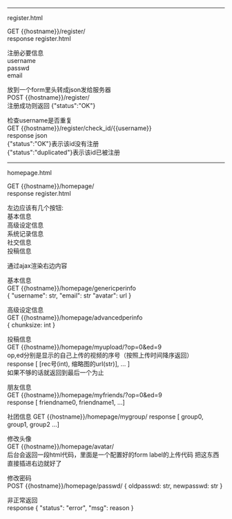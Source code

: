 ----------------------------------------------
register.html

GET {{hostname}}/register/  
response register.html

注册必要信息  
username  
passwd  
email  

放到一个form里头转成json发给服务器  
POST {{hostname}}/register/  
注册成功则返回
{"status":"OK"}

检查username是否重复  
GET {{hostname}}/register/check_id/{{username}}  
response json   
{"status":"OK"}表示该id没有注册   
{"status":"duplicated"}表示该id已被注册



-----------------------------------------------

homepage.html

GET {{hostname}}/homepage/  
response register.html

左边应该有几个按钮:  
基本信息  
高级设定信息  
系统记录信息  
社交信息  
投稿信息  

通过ajax渲染右边内容  

基本信息  
GET {{hostname}}/homepage/genericperinfo  
{
	"username": str,
	"email": str
	"avatar": url
}

高级设定信息  
GET {{hostname}}/homepage/advancedperinfo  
{
	chunksize: int
}

投稿信息  
GET {{hostname}}/homepage/myupload/?op=0&ed=9  
op,ed分别是显示的自己上传的视频的序号（按照上传时间降序返回）  
response [ [rec号(int), 缩略图的url(str)], ... ]  
如果不够的话就返回到最后一个为止

朋友信息  
GET {{hostname}}/homepage/myfriends/?op=0&ed=9  
response [ friendname0, friendname1, ...]

社团信息
GET {{hostname}}/homepage/mygroup/
response [ group0, group1, group2 ...]

修改头像  
GET {{hostname}}/homepage/avatar/  
后台会返回一段html代码，里面是一个配置好的form label的上传代码
把这东西直接插进右边就好了

修改密码   
POST  {{hostname}}/homepage/passwd/
{
	oldpasswd: str,
	newpasswd: str
}

非正常返回  
response
{
	"status": "error",
	"msg": reason
}